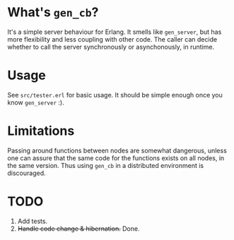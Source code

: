 What's `gen_cb`?
================

It's a simple server behaviour for Erlang. It smells like `gen_server`, but
has more flexibility and less coupling with other code. The caller can decide 
whether to call the server synchronously or asynchonously, in runtime.

Usage
=====

See `src/tester.erl` for basic usage. It should be simple enough once you 
know `gen_server` :).

Limitations
===========

Passing around functions between nodes are somewhat dangerous, unless one 
can assure that the same code for the functions exists on all nodes, in the
same version. Thus using `gen_cb` in a distributed environment is discouraged.

TODO
====

1. Add tests.
2. <s>Handle code change & hibernation.</s> Done.


